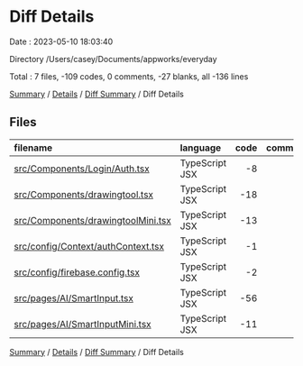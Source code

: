# Diff Details

Date : 2023-05-10 18:03:40

Directory /Users/casey/Documents/appworks/everyday

Total : 7 files,  -109 codes, 0 comments, -27 blanks, all -136 lines

[Summary](results.md) / [Details](details.md) / [Diff Summary](diff.md) / Diff Details

## Files
| filename | language | code | comment | blank | total |
| :--- | :--- | ---: | ---: | ---: | ---: |
| [src/Components/Login/Auth.tsx](/src/Components/Login/Auth.tsx) | TypeScript JSX | -8 | 0 | 1 | -7 |
| [src/Components/drawingtool.tsx](/src/Components/drawingtool.tsx) | TypeScript JSX | -18 | 0 | -6 | -24 |
| [src/Components/drawingtoolMini.tsx](/src/Components/drawingtoolMini.tsx) | TypeScript JSX | -13 | 0 | -3 | -16 |
| [src/config/Context/authContext.tsx](/src/config/Context/authContext.tsx) | TypeScript JSX | -1 | 0 | 0 | -1 |
| [src/config/firebase.config.tsx](/src/config/firebase.config.tsx) | TypeScript JSX | -2 | 0 | 1 | -1 |
| [src/pages/AI/SmartInput.tsx](/src/pages/AI/SmartInput.tsx) | TypeScript JSX | -56 | 0 | -18 | -74 |
| [src/pages/AI/SmartInputMini.tsx](/src/pages/AI/SmartInputMini.tsx) | TypeScript JSX | -11 | 0 | -2 | -13 |

[Summary](results.md) / [Details](details.md) / [Diff Summary](diff.md) / Diff Details